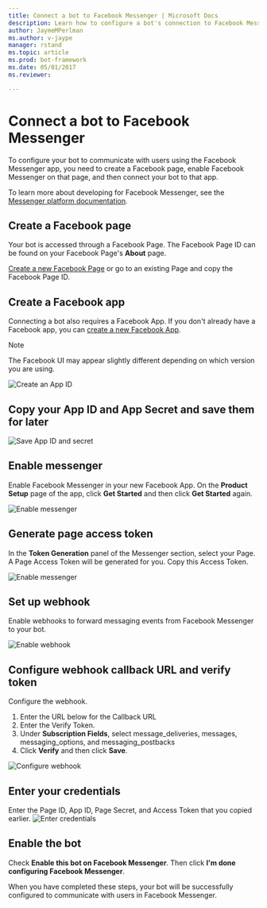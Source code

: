 ```yaml
---
title: Connect a bot to Facebook Messenger | Microsoft Docs
description: Learn how to configure a bot's connection to Facebook Messenger.
author: JaymeMPerlman
ms.author: v-jaype
manager: rstand
ms.topic: article
ms.prod: bot-framework
ms.date: 05/01/2017
ms.reviewer:

---
```


# Connect a bot to Facebook Messenger

To configure your bot to communicate with users using the Facebook Messenger app, 
you need to create a Facebook page, enable Facebook Messenger on that page, and then connect your bot to that app.

To learn more about developing for Facebook Messenger, see the [Messenger platform documentation](https://developers.facebook.com/docs/messenger-platform). 

## Create a Facebook page
Your bot is accessed through a Facebook Page.
The Facebook Page ID can be found on your Facebook Page's **About** page. 

[Create a new Facebook Page](https://www.facebook.com/bookmarks/pages) or go to an existing Page and copy the Facebook Page ID.

## Create a Facebook app
Connecting a bot also requires a Facebook App. If you don't already have a Facebook app, you can [create a new Facebook App](https://developers.facebook.com/quickstarts/?platform=web).

> [!NOTE]
> The Facebook UI may appear slightly different depending on which version you are using. 

![Create an App ID](~/media/channels/FB-CreateAppId.png)

## Copy your App ID and App Secret and save them for later

![Save App ID and secret](~/media/channels/FB-get-appid.png)

## Enable messenger

Enable Facebook Messenger in your new Facebook App. 
On the **Product Setup** page of the app, click **Get Started** and then click **Get Started** again. 

![Enable messenger](~/media/channels/FB-AddMessaging1.png)

## Generate page access token
In the **Token Generation** panel of the Messenger section, select your Page.
A Page Access Token will be generated for you. Copy this Access Token. 

![Enable messenger](~/media/channels/FB-generateToken.png)

## Set up webhook
Enable webhooks to forward messaging events from Facebook Messenger to your bot.

![Enable webhook](~/media/channels/FB-webhook.png)

## Configure webhook callback URL and verify token

Configure the webhook. 
<!-- on the origial page, (https://dev.botframework.com/ConfigChannel.aspx?botId=<botname>&channelId=facebook)this immediately precedes the fields where the callback and verify tokens are actually generated -->
1. Enter the URL below for the Callback URL
2. Enter the Verify Token. 
3. Under **Subscription Fields**, select message\_deliveries, messages, messaging\_options, and messaging_postbacks 
4. Click **Verify** and then click **Save**. 

![Configure webhook](~/media/channels/FB-webhookConfig.png)

## Enter your credentials

Enter the Page ID, App ID, Page Secret, and Access Token that you copied earlier.
![Enter credentials](~/media/channels/FB-credentials.png)

## Enable the bot

Check **Enable this bot on Facebook Messenger**. Then click **I'm done configuring Facebook Messenger**. 

When you have completed these steps, your bot will be successfully configured to communicate with users in Facebook Messenger.

